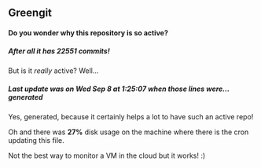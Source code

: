 ## Greengit

#### Do you wonder why this repository is so active?

##### After all it has 22551 commits!

But is it *really* active? Well...

##### Last update was on Wed Sep 8 at 1:25:07 when those lines were... generated

Yes, generated, because it certainly helps a lot to have such an active repo!

Oh and there was **27%** disk usage on the machine
where there is the cron updating this file.

Not the best way to monitor a VM in the cloud but it works! :)
